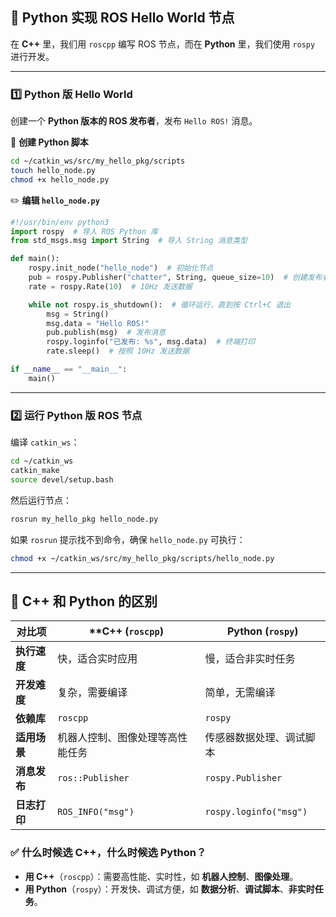 ## **📌 Python 实现 ROS Hello World 节点**
在 **C++** 里，我们用 `roscpp` 编写 ROS 节点，而在 **Python** 里，我们使用 `rospy` 进行开发。

---

### **1️⃣ Python 版 Hello World**
创建一个 **Python 版本的 ROS 发布者**，发布 `Hello ROS!` 消息。

📁 **创建 Python 脚本**
```bash
cd ~/catkin_ws/src/my_hello_pkg/scripts
touch hello_node.py
chmod +x hello_node.py
```

✏️ **编辑 `hello_node.py`**
```python
#!/usr/bin/env python3
import rospy  # 导入 ROS Python 库
from std_msgs.msg import String  # 导入 String 消息类型

def main():
    rospy.init_node("hello_node")  # 初始化节点
    pub = rospy.Publisher("chatter", String, queue_size=10)  # 创建发布者
    rate = rospy.Rate(10)  # 10Hz 发送数据

    while not rospy.is_shutdown():  # 循环运行，直到按 Ctrl+C 退出
        msg = String()
        msg.data = "Hello ROS!"
        pub.publish(msg)  # 发布消息
        rospy.loginfo("已发布: %s", msg.data)  # 终端打印
        rate.sleep()  # 按照 10Hz 发送数据

if __name__ == "__main__":
    main()
```

---

### **2️⃣ 运行 Python 版 ROS 节点**
编译 `catkin_ws`：
```bash
cd ~/catkin_ws
catkin_make
source devel/setup.bash
```
然后运行节点：
```bash
rosrun my_hello_pkg hello_node.py
```
如果 `rosrun` 提示找不到命令，确保 `hello_node.py` 可执行：
```bash
chmod +x ~/catkin_ws/src/my_hello_pkg/scripts/hello_node.py
```

---

## **📌 C++ 和 Python 的区别**
| **对比项** | **C++ (`roscpp`) | **Python (`rospy`)** |
|------------|------------------|------------------|
| **执行速度** | 快，适合实时应用 | 慢，适合非实时任务 |
| **开发难度** | 复杂，需要编译 | 简单，无需编译 |
| **依赖库** | `roscpp` | `rospy` |
| **适用场景** | 机器人控制、图像处理等高性能任务 | 传感器数据处理、调试脚本 |
| **消息发布** | `ros::Publisher` | `rospy.Publisher` |
| **日志打印** | `ROS_INFO("msg")` | `rospy.loginfo("msg")` |

### **✅ 什么时候选 C++，什么时候选 Python？**
- **用 C++**（`roscpp`）：需要高性能、实时性，如 **机器人控制**、**图像处理**。
- **用 Python**（`rospy`）：开发快、调试方便，如 **数据分析**、**调试脚本**、**非实时任务**。
